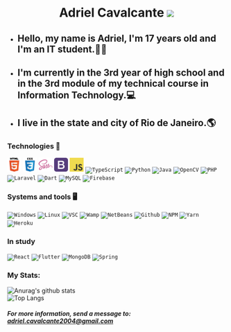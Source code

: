 <h1 align="center"> Adriel Cavalcante <img src="https://raw.githubusercontent.com/aemmadi/aemmadi/master/wave.gif" width="50px"></h1>

- ## Hello, my name is Adriel, I'm 17 years old and I'm an IT student.👨‍💻
- ## I'm currently in the 3rd year of high school and in the 3rd module of my technical course in Information Technology.💻
- ## I live in the state and city of Rio de Janeiro.🌎

### Technologies 📲
<code><img height="32" title="HTML5" src="https://raw.githubusercontent.com/github/explore/80688e429a7d4ef2fca1e82350fe8e3517d3494d/topics/html/html.png" alt="HTML5"/></code> <code><img height="32" title="CSS3" src="https://raw.githubusercontent.com/github/explore/80688e429a7d4ef2fca1e82350fe8e3517d3494d/topics/css/css.png" alt="CSS"/></code> <code><img height="32" title="SASS" src="https://raw.githubusercontent.com/github/explore/80688e429a7d4ef2fca1e82350fe8e3517d3494d/topics/sass/sass.png" alt="SASS"/></code> <code><img height="32" title="Bootstrap" src="https://raw.githubusercontent.com/github/explore/80688e429a7d4ef2fca1e82350fe8e3517d3494d/topics/bootstrap/bootstrap.png" alt="Bootstrap"/></code> <code><img height="32" title="JavaScript" src="https://raw.githubusercontent.com/github/explore/80688e429a7d4ef2fca1e82350fe8e3517d3494d/topics/javascript/javascript.png" alt="Javascript"/></code> <code><img height="32" title="TypeScript" src="https://upload.wikimedia.org/wikipedia/commons/thumb/4/4c/Typescript_logo_2020.svg/512px-Typescript_logo_2020.svg.png" alt="TypeScript"/></code> <code><img height="32" width="32" title="Python" src="https://seeklogo.com/images/P/python-logo-A32636CAA3-seeklogo.com.png" alt="Python"/></code> <code><img height="32" title="Java" src="https://cdn.iconscout.com/icon/free/png-256/java-22-225997.png" alt="Java"/></code> <code><img height="32" title="OpenCV" src="https://mlblr.com/images/opencvlogo.png" alt="OpenCV"/></code> <code><img height="32" title="PHP" src="https://cdn.iconscout.com/icon/free/png-256/php-99-1175127.png" alt="PHP"/></code> <code><img height="32" title="Laravel" src="https://upload.wikimedia.org/wikipedia/commons/thumb/9/9a/Laravel.svg/220px-Laravel.svg.png" alt="Laravel"/></code> <code><img height="32" title="Dart" src="https://avatars.githubusercontent.com/u/1609975?s=200&v=4" alt="Dart"/></code> <code><img height="32" title="MySQL" src="https://cdn.iconscout.com/icon/free/png-256/mysql-21-1174941.png" alt="MySQL"/></code> <code><img height="32" width="32" title="FireBase" src="https://brandslogos.com/wp-content/uploads/thumbs/firebase-logo-vector.svg" alt="Firebase"/></code> 
  
### Systems and tools 🖥
<code><img height="32" title="Windows" src="https://upload.wikimedia.org/wikipedia/commons/thumb/4/48/Windows_logo_-_2012_%28dark_blue%29.svg/1200px-Windows_logo_-_2012_%28dark_blue%29.svg.png" alt="Windows"/></code> <code><img height="32" width="32" title="Linux" src="http://pngimg.com/uploads/linux/linux_PNG48.png" alt="Linux"/></code> <code><img height="32" title="VSC" src="https://upload.wikimedia.org/wikipedia/commons/thumb/9/9a/Visual_Studio_Code_1.35_icon.svg/1024px-Visual_Studio_Code_1.35_icon.svg.png" alt="VSC"/></code> <code><img height="32" title="Wamp" src="https://www.canalti.com.br/wp-content/uploads/2017/11/WampServer-logo.png" alt="Wamp"/></code> <code><img height="32" width="32" title="NetBeans" src="https://upload.wikimedia.org/wikipedia/commons/thumb/9/98/Apache_NetBeans_Logo.svg/444px-Apache_NetBeans_Logo.svg.png" alt="NetBeans"/></code> <code><img height="32" title="Github" src="https://image.flaticon.com/icons/png/512/25/25231.png" alt="Github"/></code> <code><img height="32" title="NPM" src="https://img.stackshare.io/service/1120/lejvzrnlpb308aftn31u.png" alt="NPM"/></code> <code><img height="32" title="Yarn" src="https://seeklogo.com/images/Y/yarn-logo-F5E7A65FA2-seeklogo.com.png" alt="Yarn"/></code> <code><img height="32" title="Heroku" src="https://image.flaticon.com/icons/png/512/873/873120.png" alt="Heroku"/></code> 
  
### In study
<code><img height="32" title="React" src="https://appmasters.io/static/47ce6e77f039020ee2e76a10c1e988e9/acf26/react.webp" alt="React"/></code> <code><img height="32" title="Flutter" src="https://cdn.icon-icons.com/icons2/2107/PNG/512/file_type_flutter_icon_130599.png" alt="Flutter"/></code> <code><img height="32" title="MongoDB" src="https://img.icons8.com/color/452/mongodb.png" alt="MongoDB"/></code> <code><img height="32" title="Spring" src="https://img.icons8.com/color/452/spring-logo.png" alt="Spring"/></code> 
  
  
### My Stats:
![Anurag's github stats](https://github-readme-stats.vercel.app/api?username=AdrielCavalcante&show_icons=true&theme=radical)
<br>
![Top Langs](https://github-readme-stats.vercel.app/api/top-langs/?username=AdrielCavalcante&show_icons=true&layout=compact&langs_count=10&theme=radical)

##### For more information, send a message to: adriel.cavalcante2004@gmail.com
